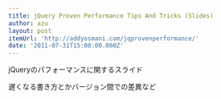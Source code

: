 ```yaml
---
title: jQuery Proven Performance Tips And Tricks (Slides)
author: azu
layout: post
itemUrl: 'http://addyosmani.com/jqprovenperformance/'
date: '2011-07-31T15:00:00.000Z'
---
```

jQueryのパフォーマンスに関するスライド

遅くなる書き方とかバージョン間での差異など
